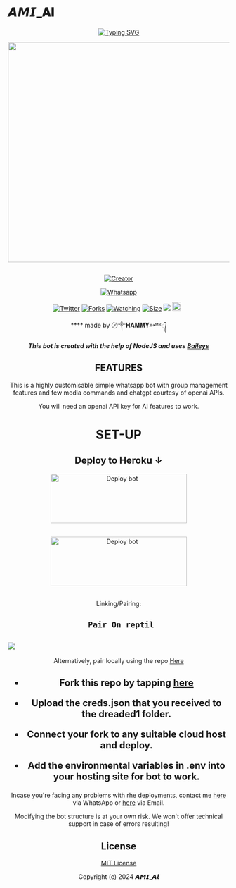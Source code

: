 # 𝘼𝙈𝙄_𝐀𝐈
<div align="center">
<a href="https://git.io/typing-svg"><img src="https://readme-typing-svg.demolab.com?font=Black+Ops+One&size=50&pause=1000&color=1BAFBAFF&center=true&width=910&height=100&lines=𝘼𝙈𝙄_𝐀𝐈;WHATSAPP+BOT;CREATED+BY+〄༒𝐇𝐀𝐌𝐌𝐘➳ᴹᴿ᭄" alt="Typing SVG" /></a>
  </p>
  
<p align="center">
<img src="https://telegra.ph/file/7a47ec78083fc40e5208d.jpg" width="650" height="500"/>
</p>
<p align="center">
  <a href="#"><img src="http://readme-typing-svg.herokuapp.com?color=d1fa02&center=true&vCenter=true&multiline=false&lines=AMI-AI+WHATSAPP+BOT" alt="">
</p>
<p align="center">
<a href="#"><img title="Creator" src="https://img.shields.io/badge/Creator-Hammy-red.svg?style=for-the-badge&logo=github"></a>
</p>
<p align="center">
<a href="'https://wa.me/254799384249yoh+〄༒𝐇𝐀𝐌𝐌𝐘➳ᴹᴿ᭄ +nishow+venye+nitadeploy+Ami-ai'"><img title="Whatsapp" src="'https://wa.me/254799384249yoh+〄༒𝐇𝐀𝐌𝐌𝐘➳ᴹᴿ᭄+nishow+venye+nitadeploy+Ami-ai'?color=green&style=flat-square"></a>
  
<a href="https://wa.me/254799384249yoh+〄༒𝐇𝐀𝐌𝐌𝐘➳ᴹᴿ᭄"><img title="Twitter" src="https://x.com/NSirm5?s=09?color=black&style=flat-square"></a>
<a href="https://github.com/Hamingtonmusyoki/Ami-ai/network/members"><img title="Forks" src="https://img.shields.io/github/fork/Hamingtonmusyoki/Ami-ai?color=yellow&style=flat-square"></a>
<a href="https://github.com/owlai01/drex-ai/watchers"><img title="Watching" src="https://img.shields.io/github/watchers/drexmose/drex-ai?label=Watchers&color=red&style=flat-square"></a>
<a href="https://github.com/Hamingtonmusyoki/Ami-ai/"><img title="Size" src="https://img.shields.io/github/repo-size/AlipBot/Api-Alpis?style=flat-square&color=darkred"></a>
<a href="https://hits.seeyoufarm.com"><img src="https://hits.seeyoufarm.com/api/count/incr/badge.svg?url=https://github.com/owlai01/Owl-Ai/%2Fhit-counter&count_bg=%2379C83D&title_bg=%23555555&icon=probot.svg&icon_color=%2304FF00&title=hits&edge_flat=false"/></a>
<a href="https://github.com/owlai01/drex-ai/graphs/commit-activity"><img height="20" src="https://img.shields.io/badge/Maintained-No-red.svg"></a>&nbsp;&nbsp;
</p>


 **** made by 〄༒𝐇𝐀𝐌𝐌𝐘➳ᴹᴿ᭄


***This bot is created with the help of NodeJS and uses [Baileys](https://github.com/adiwajshing/Baileys)***

## FEATURES
This is a highly customisable simple whatsapp bot with group management features and few media commands and chatgpt courtesy of openai APIs.

You will need an openai API key for AI features to work.

# SET-UP

## Deploy to Heroku ↓

<a href="https://github.com/Hamingtonmusyoki/deploy-Ami-ai/fork" target="blank"><img align="center" src="https://telegra.ph/file/f64c1414969e1beda8f48.jpg" alt="Deploy bot" height="112" width="310" /></a>
  <div>
<br>
<a href="https://dashboard.heroku.com/new-app?template=https://github.com/{GitHubUsername}/drex-ai"
" target="blank"><img align="center" src="https://i.imgur.com/6rs61MY.png" alt="Deploy bot" height="112" width="310" /></a>
  <div>
<br>
    
Linking/Pairing:


## ` Pair On reptil`
<h2 align="left">  <a href="https://replit.com/@Hechem254/Pairing-Ami"><img src="https://repl.it/badge/github/quiec/whatsasena" />
</a>
</h2>

Alternatively, pair locally using the repo [Here](https://github.com/Fortunatusmokaya/DREADED-PAIRING)

    
<h2 align="center">   



    
<h2 align="center">   

- Fork this repo by tapping  [here](https://github.com/Hamingtonmusyoki/Ami-ai/fork)


- Upload the creds.json that you received to the dreaded1 folder.

- Connect your fork to any suitable cloud host and deploy.

- Add the environmental variables in .env into your hosting site for bot to work.
</h2>
 
     

    
 



Incase you're facing any problems with rhe deployments, contact me  [here](https://wa.me/254799384249) via WhatsApp or [here](hamingtonmusyokiofficial@gmail.com) via Email.

Modifying the bot structure is at your own risk. We won't offer technical support in case of errors resulting!


## License

[MIT License](https://https://github.com/Hamingtonmusyoki/CAmi-ai/blob/main/LICENSE)

Copyright (c) 2024 𝘼𝙈𝙄_𝘼𝙡

